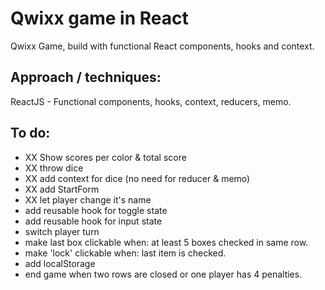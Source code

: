 # Qwixx game in React

Qwixx Game, build with functional React components, hooks and context.

## Approach / techniques:

ReactJS - Functional components, hooks, context, reducers, memo.

## To do:

- XX Show scores per color & total score
- XX throw dice
- XX add context for dice (no need for reducer & memo)
- XX add StartForm 
- XX let player change it's name
- add reusable hook for toggle state
- add reusable hook for input state
- switch player turn
- make last box clickable when: at least 5 boxes checked in same row.
- make 'lock' clickable when: last item is checked.
- add localStorage
- end game when two rows are closed or one player has 4 penalties.



